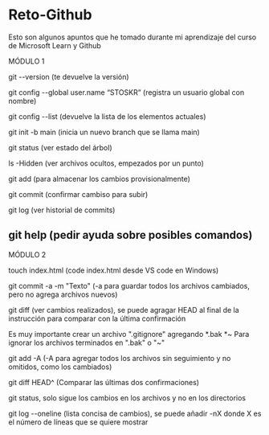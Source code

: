 # Reto-Github
Esto son algunos apuntos que he tomado durante mi aprendizaje del curso de Microsoft Learn y Github

MÓDULO 1

git --version (te devuelve la versión)

git config --global user.name “STOSKR” (registra un usuario global con nombre)

git config --list (devuelve la lista de los elementos actuales)

git init -b main (inicia un nuevo branch que se llama main)

git status (ver estado del árbol)

ls -Hidden (ver archivos ocultos, empezados por un punto)

git add (para almacenar los cambios provisionalmente)

git commit (confirmar cambiso para subir)

git log (ver historial de commits)

git help (pedir ayuda sobre posibles comandos)
----------------------------------------------

MÓDULO 2

touch index.html 
(code index.html desde VS code en Windows)

git commit -a -m "Texto" (-a para guardar todos los archivos cambiados, pero no agrega archivos nuevos)

git diff (ver cambios realizados), se puede agragar HEAD al final de la instrucción para comparar con la última confirmación

Es muy importante crear un archivo ".gitignore" agregando
    *.bak
    *~
Para ignorar los archivos terminados en ".bak" o "~"

git add -A (-A para agregar todos los archivos sin seguimiento y no omitidos, como los cambiados)

git diff HEAD^ (Comparar las últimas dos confirmaciones)

git status, solo sigue los cambios en los archivos y no en los directorios

git log --oneline (lista concisa de cambios), se puede añadir -nX donde X es el número de líneas que se quiere mostrar







